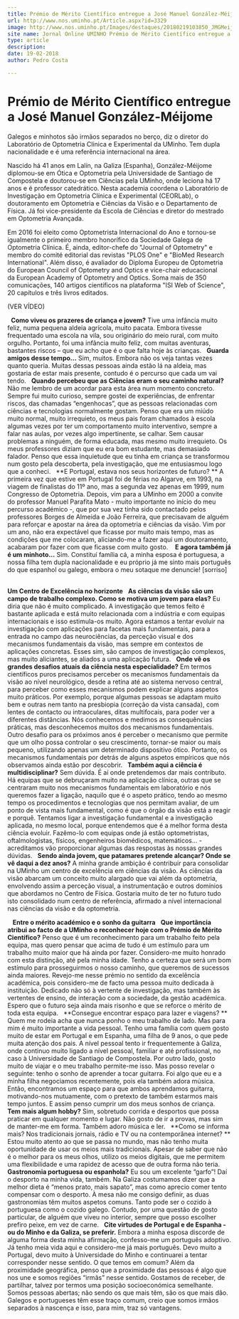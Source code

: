 ```yaml
---
title: Prémio de Mérito Científico entregue a José Manuel González-Méijome
url: http://www.nos.uminho.pt/Article.aspx?id=3329
image: http://www.nos.uminho.pt/Images/destaques/20180219103850_JMGMeijome1a.jpg
site name: Jornal Online UMINHO Prémio de Mérito Científico entregue a José Manuel González-Méijome
type: article
description: 
date: 19-02-2018
author: Pedro Costa

---
```

# Prémio de Mérito Científico entregue a José Manuel González-Méijome


  

Galegos e minhotos são irmãos separados no berço, diz o diretor do Laboratório de Optometria Clínica e Experimental da UMinho. Tem dupla nacionalidade e é uma referência internacional na área.

Nascido há 41 anos em Lalín, na Galiza (Espanha), González-Méijome diplomou-se em Ótica e Optometria pela Universidade de Santiago de Compostela e doutorou-se em Ciências pela UMinho, onde leciona há 17 anos e é professor catedrático. Nesta academia coordena o Laboratório de Investigação em Optometria Clínica e Experimental (CEORLab), o doutoramento em Optometria e Ciências da Visão e o Departamento de Física. Já foi vice-presidente da Escola de Ciências e diretor do mestrado em Optometria Avançada.

Em 2016 foi eleito como Optometrista Internacional do Ano e tornou-se igualmente o primeiro membro honorífico da Sociedade Galega de Optometria Clínica. É, ainda, editor-chefe do "Journal of Optometry" e membro do comité editorial das revistas "PLOS One" e "BioMed Research International". Além disso, é avaliador do Diploma Europeu de Optometria do European Council of Optometry and Optics e vice-chair educacional da European Academy of Optometry and Optics. Soma mais de 350 comunicações, 140 artigos científicos na plataforma "ISI Web of Science", 20 capítulos e três livros editados.

(VER VÍDEO)

 
**Como viveu os prazeres de criança e jovem?** 
Tive uma infância muito feliz, numa pequena aldeia agrícola, muito pacata. Embora tivesse frequentado uma escola na vila, sou originário do meio rural, com muito orgulho. Portanto, foi uma infância muito feliz, com muitas aventuras, bastantes riscos – que eu acho que é o que falta hoje às crianças.
 
**Guarda amigos desse tempo...** 
Sim, muitos. Embora não os veja tantas vezes quanto queria. Muitas dessas pessoas ainda estão lá na aldeia, mas gostaria de estar mais presente, contudo é o percurso que cada um vai tendo.
 
**Quando percebeu que as Ciências eram o seu caminho natural?** 
Não me lembro de um acordar para esta área num momento concreto. Sempre fui muito curioso, sempre gostei de experiências, de enfrentar riscos, das chamadas “engenhocas”, que as pessoas relacionadas com ciências e tecnologias normalmente gostam. Penso que era um miúdo muito normal, muito irrequieto, os meus pais foram chamados à escola algumas vezes por ter um comportamento muito interventivo, sempre a falar nas aulas, por vezes algo impertinente, se calhar. Sem causar problemas a ninguém, de forma educada, mas mesmo muito irrequieto. Os meus professores diziam que eu era bom estudante, mas demasiado falador. Penso que essa inquietude que eu tinha em criança se transformou num gosto pela descoberta, pela investigação, que me entusiasmou logo que a conheci.
 
**E Portugal, estava nos seus horizontes de futuro? ** 
A primeira vez que estive em Portugal foi de férias no Algarve, em 1993, na viagem de finalistas do 11º ano, mas a segunda vez apenas em 1999, num Congresso de Optometria. Depois, vim para a UMinho em 2000 a convite do professor Manuel Parafita Mato - muito importante no início do meu percurso académico -, que por sua vez tinha sido contactado pelos professores Borges de Almeida e João Ferreira, que precisavam de alguém para reforçar e apostar na área da optometria e ciências da visão. Vim por um ano, não era expectável que ficasse por muito mais tempo, mas as condições que me colocaram, aliciando-me a fazer aqui um doutoramento, acabaram por fazer com que ficasse com muito gosto. 
 
**E agora também já é um minhoto...** 
Sim. Constituí família cá, a minha esposa é portuguesa, a nossa filha tem dupla nacionalidade e eu próprio já me sinto mais português do que espanhol ou galego, embora o meu sotaque me denuncie! [sorriso]
 
 

**Um Centro de Excelência no horizonte** 
 
**As ciências da visão são um campo de trabalho complexo. Como se motiva um jovem para elas?** 
Eu diria que não é muito complicado. A investigação que temos feito é bastante aplicada e está muito relacionada com a indústria e com equipas internacionais e isso estimula-os muito. Agora estamos a tentar evoluir na investigação com aplicações para facetas mais fundamentais, para a entrada no campo das neurociências, da perceção visual e dos mecanismos fundamentais da visão, mas sempre em contextos de aplicações concretas. Esses sim, são campos de investigação complexos, mas muito aliciantes, se aliados a uma aplicação futura.
 
**Onde vê os grandes desafios atuais da ciência nesta especialidade?** 
Em termos científicos puros precisamos perceber os mecanismos fundamentais da visão ao nível neurológico, desde a retina até ao sistema nervoso central, para perceber como esses mecanismos podem explicar alguns aspetos muito práticos. Por exemplo, porque algumas pessoas se adaptam muito bem e outras nem tanto na presbiopia (correção da vista cansada), com lentes de contacto ou intraoculares, ditas multifocais, para poder ver a diferentes distâncias. Nós conhecemos e medimos as consequências práticas, mas desconhecemos muitos dos mecanismos fundamentais. Outro desafio para os próximos anos é perceber o mecanismo que permite que um olho possa controlar o seu crescimento, tornar-se maior ou mais pequeno, utilizando apenas um determinado dispositivo ótico. Portanto, os mecanismos fundamentais por detrás de alguns aspetos empíricos que nós observamos ainda estão por descobrir.
 
**Também aqui a ciência é multidisciplinar?** 
Sem dúvida. É aí onde pretendemos dar mais contributo. Há equipas que se debruçaram muito na aplicação clínica, outras que se centraram muito nos mecanismos fundamentais em laboratório e nós queremos fazer a ligação, naquilo que é o aspeto prático, tendo ao mesmo tempo os procedimentos e tecnologias que nos permitam avaliar, de um ponto de vista mais fundamental, como é que o órgão da visão está a reagir e porquê. Tentamos ligar a investigação fundamental e a investigação aplicada, no mesmo local, porque entendemos que é a melhor forma desta ciência evoluir. Fazêmo-lo com equipas onde já estão optometristas, oftalmologistas, físicos, engenheiros biomédicos, matemáticos... - acreditamos vão proporcionar algumas das respostas às nossas grandes dúvidas.
 
**Sendo ainda jovem, que patamares pretende alcançar? Onde se vê daqui a dez anos?** 
A minha grande ambição é contribuir para consolidar na UMinho um centro de excelência em ciências da visão. As ciências da visão abarcam um conceito muito alargado que vai além da optometria, envolvendo assim a perceção visual, a instrumentação e outros domínios que abordamos no Centro de Física. Gostaria muito de ter no futuro tudo isto consolidado num centro de referência, afirmado a nível internacional nas ciências da visão e da optometria.
 

  
**Entre o mérito académico e o sonho da guitarra** 
 
**Que importância atribui ao facto de a UMinho o reconhecer hoje com o Prémio de Mérito Científico?** 
Penso que é um reconhecimento para um trabalho feito pela equipa, mas quero pensar que acima de tudo é um estímulo para um trabalho muito maior que há ainda por fazer. Considero-me muito honrado com esta distinção, até pela minha idade. Tenho a certeza que será um bom estímulo para prosseguirmos o nosso caminho, que queremos de sucessos ainda maiores. Revejo-me nesse prémio no sentido da excelência académica, pois considero-me de facto uma pessoa muito dedicada à instituição. Dedicado não só à vertente de investigação, mas também às vertentes de ensino, de interação com a sociedade, da gestão académica. Espero que o futuro seja ainda mais risonho e que se reforce o mérito de toda esta equipa.
 
**Consegue encontrar espaço para lazer e viagens? ** 
Quem me rodeia acha que nunca ponho o meu trabalho de lado. Mas para mim é muito importante a vida pessoal. Tenho uma família com quem gosto muito de estar em Portugal e em Espanha, uma filha de 9 anos, o que pede muita atenção dos pais. A nível pessoal tento ir frequentemente à Galiza, onde continuo muito ligado a nível pessoal, familiar e até profissional, no caso à Universidade de Santiago de Compostela. Por outro lado, gosto muito de viajar e o meu trabalho permite-me isso. Mas posso revelar o seguinte: tenho o sonho de aprender a tocar guitarra. Foi algo que eu e a minha filha negociamos recentemente, pois ela também adora música. Então, encontramos um espaço para que ambos aprendamos guitarra, motivando-nos mutuamente, com o pretexto de também estarmos mais tempo juntos. E assim penso cumprir um dos meus sonhos de criança.
 
**Tem mais algum hobby?** 
Sim, sobretudo corrida e desportos que possa praticar em qualquer momento e lugar. Não gosto de ir a provas, mas sim de manter-me em forma. Também adoro música e ler.
 
**Como se informa mais? Nos tradicionais jornais, rádio e TV ou na contemporânea internet? ** 
Estou muito atento ao que se passa no mundo, mas não tenho muita oportunidade de usar os meios mais tradicionais. Apesar de saber que não é o melhor para os meus olhos, utilizo os meios digitais, que me permitem uma flexibilidade e uma rapidez de acesso que de outra forma não teria.
 
**Gastronomia portuguesa ou espanhola?** 
Eu sou um excelente “garfo”! Daí o desporto na minha vida, também. Na Galiza costumamos dizer que a melhor dieta é “menos prato, mais sapato”, mas como aprecio comer tento compensar com o desporto. À mesa não me consigo definir, as duas gastronomias têm muitos aspetos comuns. Tanto pode ser o cozido à portuguesa como o cozido galego. Contudo, por uma questão de gosto particular, de alguém que viveu no interior, sempre que posso escolher prefiro peixe, em vez de carne.
 
**Cite virtudes de Portugal e de Espanha - ou do Minho e da Galiza, se preferir.** 
Embora a minha esposa discorde de alguma forma desta minha afirmação, confesso-me um português adoptivo. Já tenho meia vida aqui e considero-me já mais português. Devo muito a Portugal, devo muito à Universidade do Minho e continuarei a tentar corresponder nesse sentido. O que temos em comum? Além da proximidade geográfica, penso que a proximidade das pessoas é algo que nos une e somos regiões “irmãs” nesse sentido. Gostamos de receber, de partilhar, talvez por termos uma posição socioeconómica semelhante. Somos pessoas abertas; não sendo os que mais têm, são os que mais dão. Galegos e portugueses têm esse traço comum, creio que somos irmãos separados à nascença e isso, para mim, traz só vantagens.

